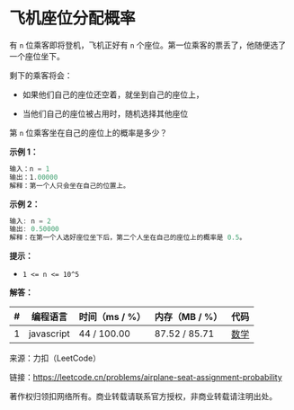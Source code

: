 # 飞机座位分配概率

有 `n` 位乘客即将登机，飞机正好有 `n` 个座位。第一位乘客的票丢了，他随便选了一个座位坐下。

剩下的乘客将会：

- 如果他们自己的座位还空着，就坐到自己的座位上，

- 当他们自己的座位被占用时，随机选择其他座位

第 `n` 位乘客坐在自己的座位上的概率是多少？

**示例 1：**

``` javascript
输入：n = 1
输出：1.00000
解释：第一个人只会坐在自己的位置上。
```

**示例 2：**

``` javascript
输入: n = 2
输出: 0.50000
解释：在第一个人选好座位坐下后，第二个人坐在自己的座位上的概率是 0.5。
```

**提示：**

- `1 <= n <= 10^5`

**解答：**

**#**|**编程语言**|**时间（ms / %）**|**内存（MB / %）**|**代码**
--|--|--|--|--
1|javascript|44 / 100.00|87.52 / 85.71|[数学](./javascript/ac_v1.js)

来源：力扣（LeetCode）

链接：https://leetcode.cn/problems/airplane-seat-assignment-probability

著作权归领扣网络所有。商业转载请联系官方授权，非商业转载请注明出处。
